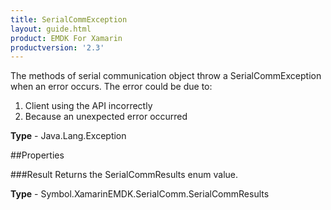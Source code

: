 ```yaml
---
title: SerialCommException
layout: guide.html 
product: EMDK For Xamarin 
productversion: '2.3' 
---
```

The methods of serial communication object throw a SerialCommException when an error occurs. The error could be due to:
1. Client using the API incorrectly
2. Because an unexpected error occurred

**Type** - Java.Lang.Exception

##Properties

###Result
Returns the SerialCommResults enum value.

**Type** - Symbol.XamarinEMDK.SerialComm.SerialCommResults


